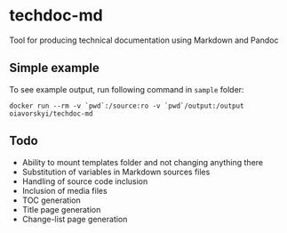 # techdoc-md
Tool for producing technical documentation using Markdown and Pandoc

## Simple example

To see example output, run following command in `sample` folder:

``docker run --rm -v `pwd`:/source:ro -v `pwd`/output:/output oiavorskyi/techdoc-md``

## Todo

* Ability to mount templates folder and not changing anything there
* Substitution of variables in Markdown sources files
* Handling of source code inclusion
* Inclusion of media files
* TOC generation
* Title page generation
* Change-list page generation
